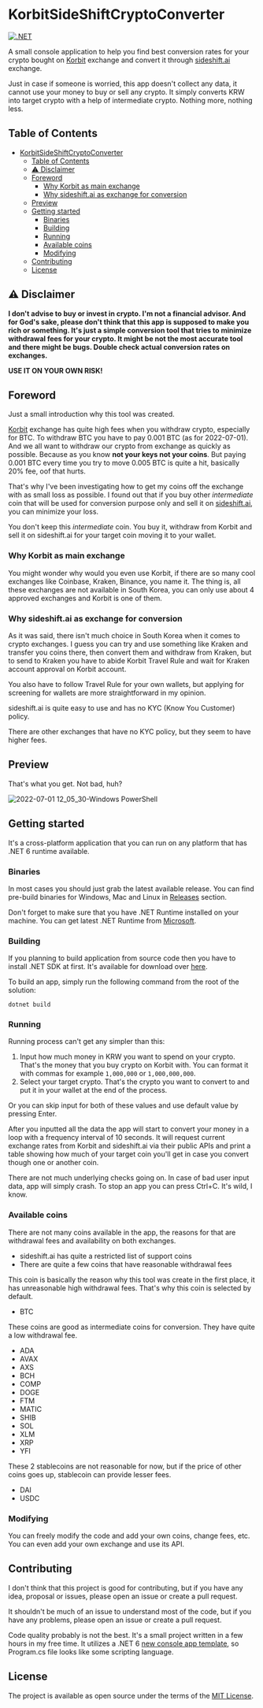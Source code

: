 # KorbitSideShiftCryptoConverter

[![.NET](https://github.com/ipasechnikov/KorbitSideShiftCryptoConverter/actions/workflows/dotnet.yml/badge.svg)](https://github.com/ipasechnikov/KorbitSideShiftCryptoConverter/actions/workflows/dotnet.yml)

A small console application to help you find best conversion rates for your crypto bought on [Korbit](https://www.korbit.co.kr/) exchange and convert it through [sideshift.ai](https://sideshift.ai/) exchange.

Just in case if someone is worried, this app doesn't collect any data, it cannot use your money to buy or sell any crypto. It simply converts KRW into target crypto with a help of intermediate crypto. Nothing more, nothing less.

## Table of Contents

- [KorbitSideShiftCryptoConverter](#korbitsideshiftcryptoconverter)
  - [Table of Contents](#table-of-contents)
  - [⚠️ Disclaimer](#️-disclaimer)
  - [Foreword](#foreword)
    - [Why Korbit as main exchange](#why-korbit-as-main-exchange)
    - [Why sideshift.ai as exchange for conversion](#why-sideshiftai-as-exchange-for-conversion)
  - [Preview](#preview)
  - [Getting started](#getting-started)
    - [Binaries](#binaries)
    - [Building](#building)
    - [Running](#running)
    - [Available coins](#available-coins)
    - [Modifying](#modifying)
  - [Contributing](#contributing)
  - [License](#license)

## ⚠️ Disclaimer

**I don't advise to buy or invest in crypto. I'm not a financial advisor. And for God's sake, please don't think that this app is supposed to make you rich or something. It's just a simple conversion tool that tries to minimize withdrawal fees for your crypto. It might be not the most accurate tool and there might be bugs. Double check actual conversion rates on exchanges.**

**USE IT ON YOUR OWN RISK!**

## Foreword

Just a small introduction why this tool was created.

[Korbit](https://www.korbit.co.kr/) exchange has quite high fees when you withdraw crypto, especially for BTC.
To withdraw BTC you have to pay 0.001 BTC (as for 2022-07-01). And we all want to withdraw our crypto from exchange as quickly as possible. Because as you know **not your keys not your coins**. But paying 0.001 BTC every time you try to move 0.005 BTC is quite a hit, basically 20% fee, oof that hurts.

That's why I've been investigating how to get my coins off the exchange with as small loss as possible.
I found out that if you buy other *intermediate* coin that will be used for conversion purpose only and sell it on [sideshift.ai](https://sideshift.ai/), you can minimize your loss.

You don't keep this *intermediate* coin. You buy it, withdraw from Korbit and sell it on sideshift.ai for your target coin moving it to your wallet.

### Why Korbit as main exchange

You might wonder why would you even use Korbit, if there are so many cool exchanges like Coinbase, Kraken, Binance, you name it.
The thing is, all these exchanges are not available in South Korea, you can only use about 4 approved exchanges and Korbit is one of them.

### Why sideshift.ai as exchange for conversion

As it was said, there isn't much choice in South Korea when it comes to crypto exchanges.
I guess you can try and use something like Kraken and transfer you coins there, then convert them and withdraw from Kraken, but to send to
Kraken you have to abide Korbit Travel Rule and wait for Kraken account approval on Korbit account.

You also have to follow Travel Rule for your own wallets, but applying for screening for wallets are more straightforward in my opinion.

sideshift.ai is quite easy to use and has no KYC (Know You Customer) policy.

There are other exchanges that have no KYC policy, but they seem to have higher fees.

## Preview

That's what you get. Not bad, huh?

![2022-07-01 12_05_30-Windows PowerShell](https://user-images.githubusercontent.com/17357759/176815654-c4b288f4-5e81-4fa2-934b-ca4dcd727734.png)

## Getting started

It's a cross-platform application that you can run on any platform that has .NET 6 runtime available.

### Binaries

In most cases you should just grab the latest available release.
You can find pre-build binaries for Windows, Mac and Linux in [Releases](https://github.com/ipasechnikov/KorbitSideShiftCryptoConverter/releases) section.

Don't forget to make sure that you have .NET Runtime installed on your machine. You can get latest .NET Runtime from [Microsoft](https://www.microsoft.com/net/download/).

### Building

If you planning to build application from source code then you have to install .NET SDK at first. It's available for download over [here](https://www.microsoft.com/net/download/).

To build an app, simply run the following command from the root of the solution:

```console
dotnet build
```

### Running

Running process can't get any simpler than this:

1. Input how much money in KRW you want to spend on your crypto. That's the money that you buy crypto on Korbit with. You can format it with commas for example `1,000,000` or `1,000,000,000`.
2. Select your target crypto. That's the crypto you want to convert to and put it in your wallet at the end of the process.

Or you can skip input for both of these values and use default value by pressing Enter.

After you inputted all the data the app will start to convert your money in a loop with a frequency interval of 10 seconds. It will request current exchange rates from Korbit and sideshift.ai via their public APIs and print a table showing how much of your target coin you'll get in case you convert though one or another coin.

There are not much underlying checks going on. In case of bad user input data, app will simply crash. To stop an app you can press Ctrl+C. It's wild, I know.

### Available coins

There are not many coins available in the app, the reasons for that are withdrawal fees and availability on both exchanges.

- sideshift.ai has quite a restricted list of support coins
- There are quite a few coins that have reasonable withdrawal fees

This coin is basically the reason why this tool was create in the first place, it has unreasonable high withdrawal fees. That's why this coin is selected by default.

- BTC

These coins are good as intermediate coins for conversion. They have quite a low withdrawal fee.

- ADA
- AVAX
- AXS
- BCH
- COMP
- DOGE
- FTM
- MATIC
- SHIB
- SOL
- XLM
- XRP
- YFI

These 2 stablecoins are not reasonable for now, but if the price of other coins goes up, stablecoin can provide lesser fees.

- DAI
- USDC

### Modifying

You can freely modify the code and add your own coins, change fees, etc. You can even add your own exchange and use its API.

## Contributing

I don't think that this project is good for contributing, but if you have any idea, proposal or issues, please open an issue or create a pull request.

It shouldn't be much of an issue to understand most of the code, but if you have any problems, please open an issue or create a pull request.

Code quality probably is not the best. It's a small project written in a few hours in my free time. It utilizes a .NET 6 [new console app template](https://aka.ms/new-console-template), so Program.cs file looks like some scripting language.

## License

The project is available as open source under the terms of the [MIT License](https://opensource.org/licenses/MIT).
